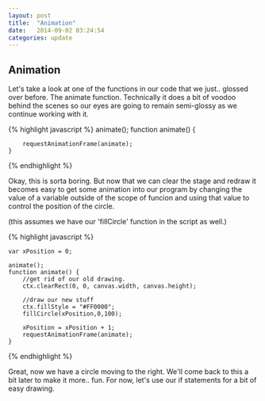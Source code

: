 ```yaml
---
layout: post
title:  "Animation"
date:   2014-09-02 03:24:54
categories: update
---
```


Animation
----------------------------------------------------------

Let's take a look at one of the functions in our code that we just.. glossed over before. The animate function. Technically it does a bit of voodoo behind the scenes so our eyes are going to remain semi-glossy as we continue working with it.

{% highlight javascript %}
	animate();
	function animate() {

	    requestAnimationFrame(animate);
	}
{% endhighlight %}

Okay, this is sorta boring. But now that we can clear the stage and redraw it becomes easy to get some animation into our program by changing the value of a variable outside of the scope of funcion and using that value to control the position of the circle.

(this assumes we have our 'fillCircle' function in the script as well.)

{% highlight javascript %}

	var xPosition = 0;

	animate();
	function animate() {
		//get rid of our old drawing.
		ctx.clearRect(0, 0, canvas.width, canvas.height);

		//draw our new stuff
		ctx.fillStyle = "#FF0000";
		fillCircle(xPosition,0,100);

		xPosition = xPosition + 1;
		requestAnimationFrame(animate);
	}
{% endhighlight %}

Great, now we have a circle moving to the right. We'll come back to this a bit later to make it more.. fun. For now, let's use our if statements for a bit of easy drawing.